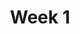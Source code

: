---
    title: Week 1
    weekNumber: 1
    days:
      - date: 2024-1-8
        events:
          "**LEC 1**{: .label .label-lecture } Introduction":
            "[CIT 1.0-1.3](https://inferentialthinking.com/chapters/01/what-is-data-science.html)"
                
          "<small><i><span style='display: inline-block; padding-left: 80px'><b>Keywords:</b> example </span></i></small>":
          "**DISC**{: .label .label-disc } 1. Getting Started with Jupyter Notebooks":
      - date: 2024-1-9
        events:
          
      - date: 2024-1-10
        events:
          "**LEC 2**{: .label .label-lecture } Expressions and Data Types":
            "[BPD 1-6](https://notes.dsc10.com/01-getting_started/tools.html)"
                
          "<small><i><span style='display: inline-block; padding-left: 80px'><b>Keywords:</b> example </span></i></small>":
      - date: 2024-1-11
        events:
          
      - date: 2024-1-12
        events:
          "**LEC 3**{: .label .label-lecture } Strings, Lists, and Arrays":
            "[BPD 7-8](https://notes.dsc10.com/02-data_sets/arrays.html), [CIT 14.1](https://inferentialthinking.com/chapters/14/1/Properties_of_the_Mean.html#)"
                
          "<small><i><span style='display: inline-block; padding-left: 80px'><b>Keywords:</b> example </span></i></small>":
      - date: 2024-1-13
        events:
          
          "**LAB 0**{: .label .label-lab } **Expressions and Data Types**":
---